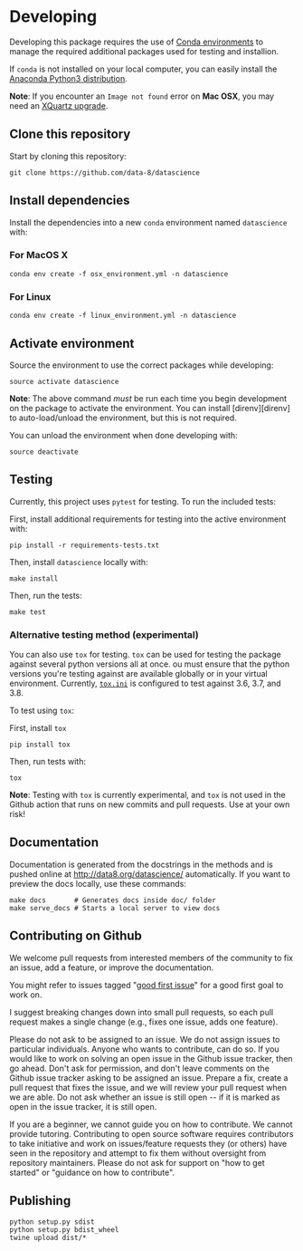 # Developing

Developing this package requires the use of [Conda environments][envs] to manage the required additional packages used for testing and installion.

[envs]: http://conda.pydata.org/docs/using/envs.html

If `conda` is not installed on your local computer, you can easily install the [Anaconda Python3 distribution](http://continuum.io/downloads).

**Note**: If you encounter an `Image not found` error on **Mac OSX**, you may need an [XQuartz upgrade](http://xquartz.macosforge.org/landing/).

## Clone this repository
Start by cloning this repository:

    git clone https://github.com/data-8/datascience


## Install dependencies
Install the dependencies into a new `conda` environment named `datascience` with:

### For MacOS X
    conda env create -f osx_environment.yml -n datascience
    
### For Linux
    conda env create -f linux_environment.yml -n datascience

## Activate environment
Source the environment to use the correct packages while developing:

    source activate datascience
    
**Note**: The above command *must* be run each time you begin development on the package to activate the environment. You can install [direnv][direnv] to auto-load/unload the environment, but this is not required.

You can unload the environment when done developing with:

    source deactivate

## Testing
Currently, this project uses `pytest` for testing. To run the included tests:

First, install additional requirements for testing into the active environment with:

    pip install -r requirements-tests.txt
    
Then, install `datascience` locally with:

    make install

Then, run the tests:

    make test

### Alternative testing method (experimental)
You can also use `tox` for testing. `tox` can be used for testing the package against several python versions all at once. ou must ensure that the python versions you're testing against are available globally or in your virtual environment. Currently, [`tox.ini`](https://github.com/taylorgibson/datascience/blob/master/tox.ini#L7) is configured to test against 3.6, 3.7, and 3.8.

To test using `tox`:

First, install `tox`

    pip install tox

Then, run tests with:

    tox

**Note**: Testing with `tox` is currently experimental, and `tox` is not used in the Github action that runs on new commits and pull requests. Use at your own risk!

## Documentation
Documentation is generated from the docstrings in the methods and is pushed online
at <http://data8.org/datascience/> automatically. If you want to preview the docs
locally, use these commands:

    make docs       # Generates docs inside doc/ folder
    make serve_docs # Starts a local server to view docs

## Contributing on Github

We welcome pull requests from interested members of the community
to fix an issue, add a feature, or improve the documentation.

You might refer to issues tagged
"[good first issue](https://github.com/data-8/datascience/labels/good%20first%20issue)"
for a good first goal to work on.

I suggest breaking changes down into small pull requests, so each pull
request makes a single change (e.g., fixes one issue, adds one feature).

Please do not ask to be assigned to an issue.  We do not assign issues
to particular individuals.  Anyone who wants to contribute, can do so.
If you would like to work on solving an open issue in the Github issue
tracker, then go ahead.  Don't ask for permission, and don't leave
comments on the Github issue tracker asking to be assigned an issue.
Prepare a fix, create a pull request that fixes the issue, and we will
review your pull request when we are able.  Do not ask whether an issue
is still open -- if it is marked as open in the issue tracker, it is
still open.  

If you are a beginner, we cannot guide you on how to contribute.
We cannot provide tutoring.  Contributing to open source software
requires contributors to take initiative and work on issues/feature
requests they (or others) have seen in the repository and attempt
to fix them without oversight from repository maintainers.
Please do not ask for support on "how to get started" or
"guidance on how to contribute".

## Publishing

```
python setup.py sdist
python setup.py bdist_wheel
twine upload dist/*
```
